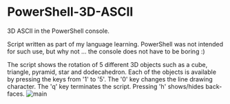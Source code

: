 # PowerShell-3D-ASCII
3D ASCII in the PowerShell console.

Script written as part of my language learning. PowerShell was not intended for such use, but why not ... the console does not have to be boring :)

The script shows the rotation of 5 different 3D objects such as a cube, triangle, pyramid, star and dodecahedron. Each of the objects is available by pressing the keys from '1' to '5'. The '0' key changes the line drawing character. The 'q' key terminates the script. Pressing 'h' shows/hides back-faces.
![main](https://user-images.githubusercontent.com/15130785/131230998-1c092faa-6b5b-4ce2-be65-6cdd50408d0d.png)

